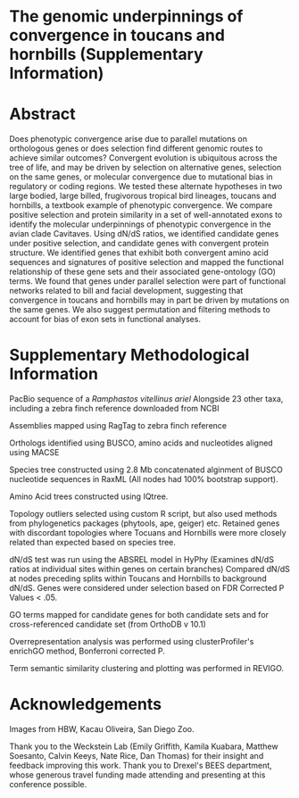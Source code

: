 # The genomic underpinnings of convergence in toucans and hornbills (Supplementary Information)

# Abstract
Does phenotypic convergence arise due to parallel mutations on orthologous genes or does selection find different genomic routes to achieve similar outcomes? Convergent evolution is ubiquitous across the tree of life, and may be driven by selection on alternative genes, selection on the same genes, or molecular convergence due to mutational bias in regulatory or coding regions. We tested these alternate hypotheses in two large bodied, large billed, frugivorous tropical bird lineages, toucans and hornbills, a textbook example of phenotypic convergence. We compare positive selection and protein similarity in a set of well-annotated exons to identify the molecular underpinnings of phenotypic convergence in the avian clade Cavitaves. Using dN/dS ratios, we identified candidate genes under positive selection, and candidate genes with convergent protein structure. We identified genes that exhibit both convergent amino acid sequences and signatures of positive selection and mapped the functional relationship of these gene sets and their associated gene-ontology (GO) terms. We found that genes under parallel selection were part of functional networks related to bill and facial development, suggesting that convergence in toucans and hornbills may in part be driven by mutations on the same genes. We also suggest permutation and filtering methods to account for bias of exon sets in functional analyses.

# Supplementary Methodological Information

PacBio sequence of a _Ramphastos vitellinus ariel_
Alongside 23 other taxa, including a zebra finch reference downloaded from NCBI

Assemblies mapped using RagTag to zebra finch reference

Orthologs identified using BUSCO, amino acids and nucleotides aligned using MACSE

Species tree constructed using 2.8 Mb concatenated alginment of BUSCO nucleotide sequences in RaxML
(All nodes had 100% bootstrap support).

Amino Acid trees constructed using IQtree. 

Topology outliers selected using custom R script, but also used methods from phylogenetics packages (phytools, ape, geiger) etc.
Retained genes with discordant topologies where Tocuans and Hornbills were more closely related than expected based on species tree.

dN/dS test was run using the ABSREL model in HyPhy (Examines dN/dS ratios at individual sites within genes on certain branches)
Compared dN/dS at nodes preceding splits within Toucans and Hornbills to background dN/dS.
Genes were considered under selection based on FDR Corrected P Values < .05. 

GO terms mapped for candidate genes for both candidate sets and for cross-referenced candidate set (from OrthoDB v 10.1)

Overrepresentation analysis was performed using clusterProfiler's enrichGO method, Bonferroni corrected P. 

Term semantic similarity clustering and plotting was performed in REVIGO. 

# Acknowledgements

Images from HBW, Kacau Oliveira, San Diego Zoo.

Thank you to the Weckstein Lab (Emily Griffith, Kamila Kuabara, Matthew Soesanto, Calvin Keeys, Nate Rice, Dan Thomas) for their insight and feedback improving this work. 
Thank you to Drexel's BEES department, whose generous travel funding made attending and presenting at this conference possible. 









